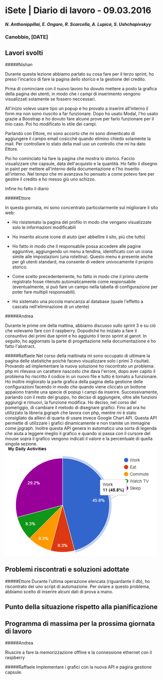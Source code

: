 

# iSete | Diario di lavoro - 09.03.2016
##### N. Anthonippillai, E. Ongaro, R. Scarcella, A. Lupica, S. Ushchapivskyy
### Canobbio, [DATE]

## Lavori svolti
#####Nishan

Durante questa lezione abbiamo parlato su cosa fare per il terzo sprint, ho
preso l'incarico di fare la pagina dello storico e la gestione del credito.

Prma di cominciare con il nuovo lavoro ho dovuto mettere a posto la grafica
della pagina dei utenti, in modo che i campi di inserimento vengono
visualizzati solamente se fossero neccessari.

All'inizio volevo usare tipo un popup e ho provato a inserire all'interno il
form ma non sono riuscito a far funzionare.
Dopo ho usato Modal, l'ho usato grazie a Boostrap e ho dovuto fare alcune prove
per farlo funzionare per il mio caso. Poi ho modificato lo stile dei campi.

Parlando con Ettore, mi sono accorto che mi sono dimenticato di aggiungere il
campo email cosicchè quando elimino chiedo solamente la mail.
Per controllare lo stato della mail uso un controllo che mi ha dato Ettore.

Poi ho cominciato ha fare la pagina che mostra lo storico. Faccio visualizzare
che capsule, data dell'acquisto e la quantità.
Ho fatto il disegno in paint per mettere all'interno della documentazione e
l'ho inserito all'interno.
Nel tempo che mi avanzava ho pensato a come potevo fare per gestire il credito
e ho messo giù uno schizzo.

Infine ho fatto il diario


#####Ettore

In questa giornata, mi sono concentrato particolarmente sul migliorare il
sito web:
 - Ho risistemato la pagina del profilo in modo che vengano visualizzate solo
   le informazioni modificabili

 - Ho inserito alcune icone di aiuto (per abbellire il sito, più che tutto)

 - Ho fatto in modo che il responsabile possa accedere alle pagine aggiuntive,
   aggiungendo   un menu a tendina, identificato con un icona simile alle
   impostazioni (una rotellina).
   Questo menu è presente anche per gli utenti standard, ma consente di vedere
   univocamente il proprio storico.

 - Come scelto precedentemente, ho fatto in modo che il primo utente registrato
   fosse ritenuto automaticamente come
   responsabile (eventualmente, si può fare un campo nella tabella di
   configurazione per poter fare multipli responsabili).

 - Ho sistemato una piccola mancanza al database (quale l'effetto a cascata
   nell'eliminazione di un utente)

#####Andrea

Durante le prime ore della mattina, abbiamo discusso sullo sprint 3 e su ciò
che volevamo fare con il raspberry.
Dopodiché ho iniziato a fare il consuntivo dei primi due sprint e ho aggiunto
il terzo sprint al gannt.
In seguito, ho aggiornato la parte di progettazione nella documentazione e
ho fatto l'abstract.

#####Raffaele
Nel corso della mattinata mi sono occupato di ultimare la pagina delle
statistiche poichè facevo visualizzare solo i primi 3 risultati.
Provando ad implementare la nuova soluzione ho riscontrato un problema:
php mi rilevava un carattere nascosto che dava l'errore, dopo aver capito il
problema ho riscritto il codice in un nuovo file e tutto è tornato a funzionare.
Ho inoltre migliorato la parte grafica della pagina della gestione delle
configurazioni facendo in modo che quando viene cliccato un bottone
appaiono tramite una specie di popup i campi da inserire.
Successivamente, parlando con il resto del gruppo, ho deciso di aggiungere,
oltre alle funzioni aggiungi e rimuovi, la funzione modifica.
Ho deciso, nel corso del pomeriggio, di cambiare il metodo di disegnare
graifici. Fino ad ora ho utilizzato la libreria jpgraph che lavora con php,
mentre mi è stato consigliato da allievi di quarta di usare invece Google
Chart API. Questa API permette di utilizzare i grafici dinamicamente e non
tramite un immagine come jpgraph. Inoltre questa API genera in automatico una
sorta di legenda che aiuta a leggere meglio il grafico e quando si passa
con il cursore del mouse sopra il grafico vengono indicati il valore e la
percentuale di quella singola sezione.
![Grafico](..\img\grafico.png)

##  Problemi riscontrati e soluzioni adottate

#####Ettore
Durante l'ultima operazione elencata (riguardante il db), ho riscontrato dei
uno script di automazione. Per oviare a questo problema, abbiamo scelto di
inserire alcuni dati di prova a mano.

##  Punto della situazione rispetto alla pianificazione


## Programma di massima per la prossima giornata di lavoro

#####Andrea

Riuscire a fare la memorizzazione offline e la connessione ethernet con
il raspberry

#####Raffaele
Implementare i grafici con la nuova API e pagina gestione capsule.
